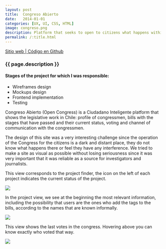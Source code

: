 ```yaml
---
layout: post
title:  Congreso Abierto
date:   2014-01-01
categories: [UX, UI, CSS, HTML]
image: congreso.png
description: Platform that seeks to open to citizens what happens within the Chilean congress.
permalink: /:title.html
---
```

<p>
<a href="http://congresoabierto.cl/" target="_blank"><i class="fa fa-external-link-square" aria-hidden="true"></i> Sitio web | </a><a href="https://github.com/ciudadanointeligente/legislative" target="_blank"><i class="fa fa-github" aria-hidden="true"></i> Código en Github</a>
</p>

<h3>{{ page.description }}</h3>

<h4>Stages of the project for which I was responsible:</h4>
<ul class="linea list-unstyled">
<li>Wireframes design</li>
<li>Mockups design</li>
<li>Frontend implementation</li>
<li>Testing</li>
</ul>

Congreso Abierto (Open Congress) is a Ciudadano Inteligente platform that shows the legislative work in Chile: profile of congressmen, bills with the stages that have passed and their current status, voting and channel of communication with the congressmen.

The design of this site was a very interesting challenge since the operation of the Congress for the citizens is a dark and distant place, they do not know what happens there or feel they have any interference. We tried to make a site as visual as possible without losing seriousness since it was very important that it was reliable as a source for investigators and journalists.

This view corresponds to the project finder, the icon on the left of each project indicates the current status of the project.

<img src="{{ site.baseurl }}img/content/ca02.png" class="img-responsive">

In the project view, we see at the beginning the most relevant information, including the possibility that users are the ones who add the tags to the bills, according to the names that are known informally.

<img src="{{ site.baseurl }}img/content/ca01.png" class="img-responsive">

This view shows the last votes in the congress. Hovering above you can know exactly who voted that way.

<img src="{{ site.baseurl }}img/content/ca04.png" class="img-responsive">
